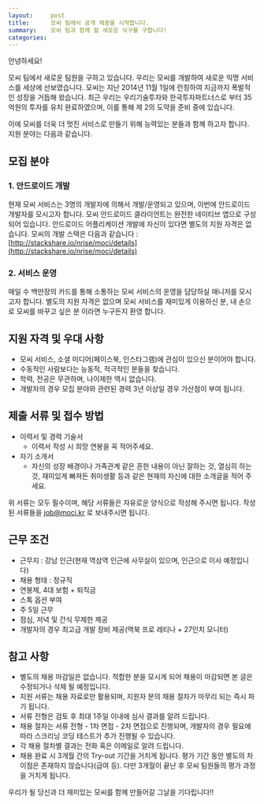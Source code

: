 ```yaml
---
layout:     post
title:      모씨 팀에서 공개 채용을 시작합니다.
summary:    모씨 팀과 함께 할 새로운 식구를 구합니다!
categories:
---
```

안녕하세요!

모씨 팀에서 새로운 팀원을 구하고 있습니다.
우리는 모씨를 개발하여 새로운 익명 서비스를 세상에 선보였습니다. 모씨는 지난 2014년 11월 1일에 런칭하여 지금까지 폭발적인 성장을 거듭해 왔습니다. 최근 우리는 우리기술투자와 한국투자파트너스로 부터 35억원의 투자를 유치 완료하였으며, 이를 통해 제 2의 도약을 준비 중에 있습니다.

이에 모씨를 더욱 더 멋진 서비스로 만들기 위해 능력있는 분들과 함께 하고자 합니다.<br />
지원 분야는 다음과 같습니다.

## 모집 분야

### 1. 안드로이드 개발
현재 모씨 서비스는 3명의 개발자에 의해서 개발/운영되고 있으며, 이번에 안드로이드 개발자를 모시고자 합니다. 모씨 안드로이드 클라이언트는 완전한 네이티브 앱으로 구성되어 있습니다. 안드로이드 어플리케이션 개발에 자신이 있다면 별도의 지원 자격은 없습니다.
모씨의 개발 스택은 다음과 같습니다 : [http://stackshare.io/nrise/moci/details](http://stackshare.io/nrise/moci/details)

### 2. 서비스 운영
매일 수 백만장의 카드를 통해 소통하는 모씨 서비스의 운영을 담당하실 매니저를 모시고자 합니다. 별도의 지원 자격은 없으며 모씨 서비스를 재미있게 이용하신 분, 내 손으로 모씨를 바꾸고 싶은 분 이라면 누구든지 환영 합니다.

## 지원 자격 및 우대 사항
* 모씨 서비스, 소셜 미디어(페이스북, 인스타그램)에 관심이 있으신 분이어야 합니다.
* 수동적인 사람보다는 능동적, 적극적인 분들을 찾습니다.
* 학력, 전공은 무관하며, 나이제한 역시 없습니다.
* 개발자의 경우 모집 분야와 관련된 경력 3년 이상일 경우 가산점이 부여 됩니다.

## 제출 서류 및 접수 방법
* 이력서 및 경력 기술서
  * 이력서 작성 시 희망 연봉을 꼭 적어주세요.
* 자기 소개서
  * 자신의 성장 배경이나 가족관계 같은 흔한 내용이 아닌 잘하는 것, 열심히 하는 것, 재미있게 빠져든 취미생활 등과 같은 현재의 자신에 대한 소개글을 적어 주세요.

위 서류는 모두 필수이며, 해당 서류들은 자유로운 양식으로 작성해 주시면 됩니다.
작성된 서류들을 job@moci.kr 로 보내주시면 됩니다.

## 근무 조건
* 근무지 : 강남 인근(현재 역삼역 인근에 사무실이 있으며, 인근으로 이사 예정입니다)
* 채용 형태 : 정규직
* 연봉제, 4대 보험 + 퇴직금
* 스톡 옵션 부여
* 주 5일 근무
* 점심, 저녁 및 간식 무제한 제공
* 개발자의 경우 최고급 개발 장비 제공(맥북 프로 레티나 + 27인치 모니터)

## 참고 사항
* 별도의 채용 마감일은 없습니다. 적합한 분을 모시게 되어 채용이 마감되면 본 글은 수정되거나 삭제 될 예정입니다.
* 지원 서류는 채용 자료로만 활용되며, 지원자 분의 채용 절차가 마무리 되는 즉시 파기 됩니다.
* 서류 전형은 검토 후 최대 1주일 이내에 심사 결과를 알려 드립니다.
* 채용 절차는 서류 전형 - 1차 면접 - 2차 면접으로 진행되며, 개발자의 경우 필요에 따라 스크리닝 코딩 테스트가 추가 진행될 수 있습니다.
* 각 채용 절차별 결과는 전화 혹은 이메일로 알려 드립니다.
* 채용 완료 시 3개월 간의 Try-out 기간을 거치게 됩니다. 평가 기간 동안 별도의 차이점은 존재하지 않습니다(급여 등). 다만 3개월이 끝난 후 모씨 팀원들의 평가 과정을 거치게 됩니다.

우리가 될 당신과 더 재미있는 모씨를 함께 만들어갈 그날을 기다립니다!!
